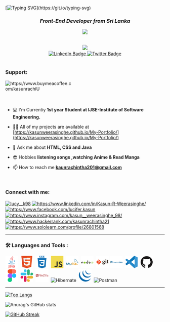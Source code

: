 
[![Typing SVG](https://readme-typing-svg.herokuapp.com?size=32&vCenter=true&width=760&lines=Hello+%F0%9F%91%8B%2C+I'm+Kasun+Weerasinghe;IJSE-+%F0%9F%92%BB%2C+Institute+of+Software+Engineering;)](https://git.io/typing-svg)
 

<h3 align="center"><b><i>Front-End Developer from Sri Lanka</i></b></h3>

<p align="center">
  <a href="https://github.com/DenverCoder1/readme-typing-svg"><img src="https://readme-typing-svg.herokuapp.com?lines=Computer+Science+Student;Competitive+Programmer;IJSE+GDSE+Student;Java%20|%20HTML%20|%20CSS%20|%20JS%20;Always%20learning%20new%20things&center=true&width=500&height=50"></a>
</p><br>

<div id="header" align="center">
  <img src="https://media.giphy.com/media/M9gbBd9nbDrOTu1Mqx/giphy.gif" width="100"/>
</div>

<div id="badges" align="center">
  <a href="https://www.linkedin.com/in/kasun-rachintha-weerasinghe-7353171a5/">
    <img src="https://img.shields.io/badge/LinkedIn-blue?style=for-the-badge&logo=linkedin&logoColor=white" alt="LinkedIn Badge"/>
  </a>
  <a href="https://twitter.com/Lucy__K98">
    <img src="https://img.shields.io/badge/Twitter-blue?style=for-the-badge&logo=twitter&logoColor=white" alt="Twitter Badge"/>  
  </a> 
</div>

<div id="badges" align="center">
<img src="https://komarev.com/ghpvc/?username=your-github-Kasunweerasinghe&style=flat-square&color=blue" alt=""/>

</div>
<h3 align="left">Support:</h3>
<p ><a href="https://www.buymeacoffee.com/kasunrachiU"> <img align="left" src="https://cdn.buymeacoffee.com/buttons/v2/default-yellow.png" height="50" width="210" alt="https://www.buymeacoffee.com/kasunrachiU" /></a></p><br><br>

<br>
<br>

- 💻 I'm Currentiy **1st year Student at IJSE-Institute of Software Engineering.**

- 👨‍💻 All of my projects are available at [https://kasunweerasinghe.github.io/My-Portfolio/](https://kasunweerasinghe.github.io/My-Portfolio/)

- 💬 Ask me about **HTML, CSS and Java**

- 😎 Hobbies **listening songs ,watching Anime & Read Manga**

- 📫 How to reach me **kaunrachintha201@gmail.com**

<br>

<h3 align="left">Connect with me:</h3>
<p align="left">
<a href="https://twitter.com/lucy__k98" target="blank"><img align="center" src="https://raw.githubusercontent.com/rahuldkjain/github-profile-readme-generator/master/src/images/icons/Social/twitter.svg" alt="lucy__k98" height="30" width="40" /></a>
<a href="https://www.linkedin.com/in/Kasun-R-Weerasinghe/" target="blank"><img align="center" src="https://raw.githubusercontent.com/rahuldkjain/github-profile-readme-generator/master/src/images/icons/Social/linked-in-alt.svg" alt="https://www.linkedin.com/in/Kasun-R-Weerasinghe/" height="30" width="40" /></a>
<a href="https://fb.com/https://www.facebook.com/lucifer.kasun" target="blank"><img align="center" src="https://raw.githubusercontent.com/rahuldkjain/github-profile-readme-generator/master/src/images/icons/Social/facebook.svg" alt="https://www.facebook.com/lucifer.kasun" height="30" width="40" /></a>
<a href="https://instagram.com/https://www.instagram.com/kasun__weerasinghe_98/" target="blank"><img align="center" src="https://raw.githubusercontent.com/rahuldkjain/github-profile-readme-generator/master/src/images/icons/Social/instagram.svg" alt="https://www.instagram.com/kasun__weerasinghe_98/" height="30" width="40" /></a>
<a href="https://www.hackerrank.com/kasunrachintha21" target="blank"><img align="center" src="https://raw.githubusercontent.com/rahuldkjain/github-profile-readme-generator/master/src/images/icons/Social/hackerrank.svg" alt="https://www.hackerrank.com/kasunrachintha21" height="30" width="40" /></a>
<a href="https://www.sololearn.com/profile/26801568" target="blank"><img align="center" src="https://cdn.worldvectorlogo.com/logos/sololearn-2.svg" alt="https://www.sololearn.com/profile/26801568" height="30" width="40" /></a>
</p>

---

### :hammer_and_wrench: Languages and Tools :

<div>
  <img src="https://github.com/devicons/devicon/blob/master/icons/java/java-original-wordmark.svg" title="Java" alt="Java" width="40" height="40"/>&nbsp;
  <img src="https://github.com/devicons/devicon/blob/master/icons/html5/html5-original.svg" title="HTML5" alt="HTML" width="40" height="40"/>&nbsp;
  <img src="https://github.com/devicons/devicon/blob/master/icons/css3/css3-plain-wordmark.svg"  title="CSS3" alt="CSS" width="40" height="40"/>&nbsp;
  <img src="https://github.com/devicons/devicon/blob/master/icons/javascript/javascript-original.svg" title="JavaScript" alt="JavaScript" width="40" height="40"/>&nbsp;
  <img src="https://github.com/devicons/devicon/blob/master/icons/mysql/mysql-original-wordmark.svg" title="MySQL"  alt="MySQL" width="40" height="40"/>&nbsp;
  <img src="https://github.com/devicons/devicon/blob/master/icons/nodejs/nodejs-original-wordmark.svg" title="NodeJS" alt="NodeJS" width="40" height="40"/>&nbsp;
  <img src="https://github.com/devicons/devicon/blob/master/icons/git/git-original-wordmark.svg" title="Git" **alt="Git" width="40" height="40"/>
   <img src="https://github.com/devicons/devicon/blob/master/icons/intellij/intellij-original-wordmark.svg" title="Intellij" alt="Intellij" width="40" height="40"/>&nbsp;
  <img src="https://github.com/devicons/devicon/blob/master/icons/vscode/vscode-original.svg" title="Vscode" alt="Vscode" width="40" height="40"/>&nbsp;
  <img src="https://github.com/devicons/devicon/blob/master/icons/github/github-original.svg" title="Github" alt="Github" width="40" height="40"/>&nbsp;
  <img src="https://github.com/devicons/devicon/blob/master/icons/figma/figma-original.svg" title="Figma" alt="Figma" width="40" height="40"/>&nbsp;
  <img src="https://github.com/devicons/devicon/blob/master/icons/slack/slack-original.svg" title="Slack" alt="Slack" width="40" height="40"/>&nbsp;
   <img src="https://github.com/devicons/devicon/blob/master/icons/filezilla/filezilla-plain-wordmark.svg" title="Filezilla" alt="Filezilla" width="40" height="40"/>&nbsp;
   <img src="https://github.com/simple-icons/simple-icons/blob/develop/icons/hibernate.svg" title="Hibernate" alt="Hibernate" width="40" height="40"/>&nbsp;
   <img src="https://github.com/devicons/devicon/blob/master/icons/jquery/jquery-original.svg" title="jQuery" alt="jQuery" width="40" height="40"/>&nbsp;
   <img src="https://www.vectorlogo.zone/logos/getpostman/getpostman-icon.svg" title="Postman" alt="Postman" width="40" height="40"/>&nbsp;



</div>

---


[![Top Langs](https://github-readme-stats.vercel.app/api/top-langs/?username=kasunweerasinghe&langs_count=8)](https://github.com/kasunweerasinghe/github-readme-stats)

![Anurag's GitHub stats](https://github-readme-stats.vercel.app/api?username=kasunweerasinghe&show_icons=true&theme=radical)

[![GitHub Streak](http://github-readme-streak-stats.herokuapp.com?user=kasunweerasinghe&theme=graywhite)](https://git.io/streak-stats)


